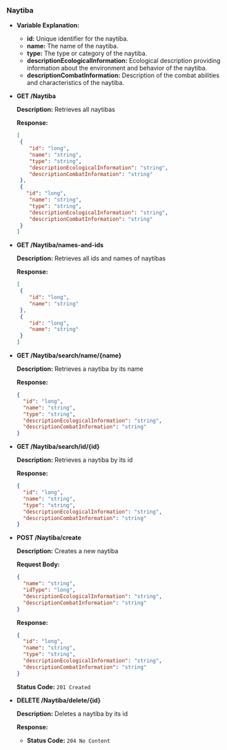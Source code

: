 ### Naytiba

- **Variable Explanation:**
  - **id:** Unique identifier for the naytiba.
  - **name:** The name of the naytiba.
  - **type:** The type or category of the naytiba.
  - **descriptionEcologicalInformation:** Ecological description providing information about the environment and behavior of the naytiba.
  - **descriptionCombatInformation:** Description of the combat abilities and characteristics of the naytiba.


- **GET /Naytiba**

  **Description:** Retrieves all naytibas

  **Response:**
  ```json
  [
   {
      "id": "long",                            
      "name": "string",                          
      "type": "string",                         
      "descriptionEcologicalInformation": "string",
      "descriptionCombatInformation": "string" 
   },
   {
     "id": "long",                              
      "name": "string",                          
      "type": "string",                          
      "descriptionEcologicalInformation": "string", 
      "descriptionCombatInformation": "string"  
   }
  ]

  ```

- **GET /Naytiba/names-and-ids**

  **Description:** Retrieves all ids and names of naytibas

  **Response:**
  ``` json
  [
   {
      "id": "long",          
      "name": "string"    
   },
   {
      "id": "long",         
      "name": "string"      
   }
  ]
  ```

- **GET /Naytiba/search/name/{name}**

  **Description:** Retrieves a naytiba by its name

  **Response:**
  ```json
  {
    "id": "long",                      
    "name": "string",                  
    "type": "string",                  
    "descriptionEcologicalInformation": "string", 
    "descriptionCombatInformation": "string"  
  }
  ```

- **GET /Naytiba/search/id/{id}**

  **Description:** Retrieves a naytiba by its id

  **Response:**
  ```json
  {
    "id": "long",                      
    "name": "string",                 
    "type": "string",               
    "descriptionEcologicalInformation": "string", 
    "descriptionCombatInformation": "string"  
  }
  ```
- **POST /Naytiba/create**

  **Description:** Creates a new naytiba

  **Request Body:**
  ```json
  {
    "name": "string",                       
    "idType": "long",                    
    "descriptionEcologicalInformation": "string", 
    "descriptionCombatInformation": "string" 
  }
  ```

  **Response:**
  ```json
  {
    "id": "long",                         
    "name": "string",                      
    "type": "string",                     
    "descriptionEcologicalInformation": "string", 
    "descriptionCombatInformation": "string"  
  }
  ```

  **Status Code:** `201 Created`


- **DELETE /Naytiba/delete/{id}**

  **Description:** Deletes a naytiba by its id

  **Response:**
    - **Status Code:** `204 No Content`